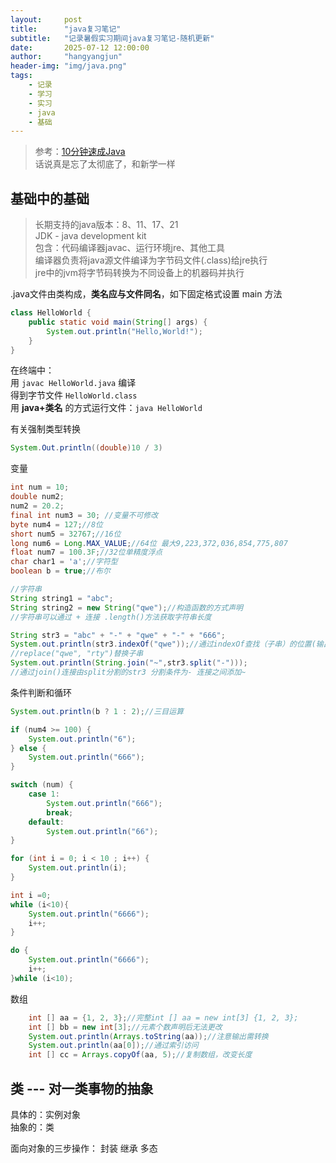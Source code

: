 ```yaml
---
layout:     post
title:      "java复习笔记"
subtitle:   "记录暑假实习期间java复习笔记-随机更新"
date:       2025-07-12 12:00:00
author:     "hangyangjun"
header-img: "img/java.png"
tags:
    - 记录
    - 学习
    - 实习
    - java
    - 基础
---
```


>参考：[10分钟速成Java](https://www.bilibili.com/video/BV1Ee411H7mT/)  
话说真是忘了太彻底了，和新学一样

## 基础中的基础

>长期支持的java版本：8、11、17、21  
JDK - java development kit  
包含：代码编译器javac、运行环境jre、其他工具  
编译器负责将java源文件编译为字节码文件(.class)给jre执行  
jre中的jvm将字节码转换为不同设备上的机器码并执行


.java文件由类构成，**类名应与文件同名**，如下固定格式设置 main 方法

```java
class HelloWorld {
    public static void main(String[] args) {
        System.out.println("Hello,World!");
    }
}
```
在终端中：  
用 `javac HelloWorld.java` 编译  
得到字节文件 `HelloWorld.class`   
用 **java+类名** 的方式运行文件：`java HelloWorld` 

有关强制类型转换
```java
System.Out.println((double)10 / 3)
```

变量
```java
int num = 10;
double num2;
num2 = 20.2;
final int num3 = 30; //变量不可修改
byte num4 = 127;//8位
short num5 = 32767;//16位
long num6 = Long.MAX_VALUE;//64位 最大9,223,372,036,854,775,807
float num7 = 100.3F;//32位单精度浮点
char char1 = 'a';//字符型
boolean b = true;//布尔

//字符串
String string1 = "abc";
String string2 = new String("qwe");//构造函数的方式声明
//字符串可以通过 + 连接 .length()方法获取字符串长度

String str3 = "abc" + "-" + "qwe" + "-" + "666";
System.out.println(str3.indexOf("qwe"));//通过indexOf查找（子串）的位置(输出4-当然从零开始的下标)
//replace("qwe", "rty")替换子串
System.out.println(String.join("~",str3.split("-")));
//通过join()连接由split分割的str3 分割条件为- 连接之间添加~

```
条件判断和循环
```java
System.out.println(b ? 1 : 2);//三目运算

if (num4 >= 100) {
    System.out.println("6");
} else {
    System.out.println("666");
}

switch (num) {
    case 1:
        System.out.println("666");
        break;
    default:
        System.out.println("66");
}

for (int i = 0; i < 10 ; i++) {
    System.out.println(i);
}

int i =0;
while (i<10){
    System.out.println("6666");
    i++;
}

do {
    System.out.println("6666");
    i++;
}while (i<10);

```
数组
```java
    int [] aa = {1, 2, 3};//完整int [] aa = new int[3] {1, 2, 3};
    int [] bb = new int[3];//元素个数声明后无法更改
    System.out.println(Arrays.toString(aa));//注意输出需转换
    System.out.println(aa[0]);//通过索引访问
    int [] cc = Arrays.copyOf(aa, 5);//复制数组，改变长度
```

## 类 --- 对一类事物的抽象
具体的：实例对象  
抽象的：类 

面向对象的三步操作： 封装 继承 多态

